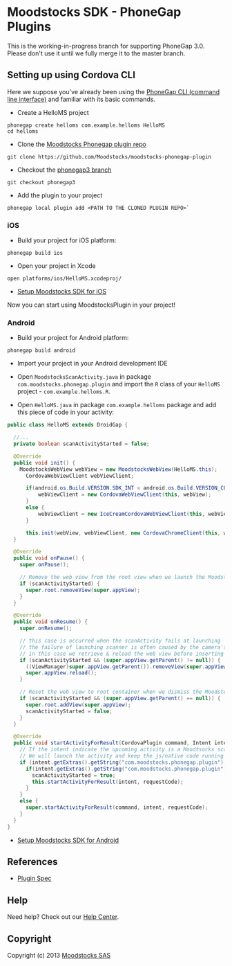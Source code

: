 # Moodstocks SDK - PhoneGap Plugins

This is the working-in-progress branch for supporting PhoneGap 3.0. Please don't
use it until we fully merge it to the master branch.

## Setting up using Cordova CLI

Here we suppose you've already been using the [PhoneGap CLI (command line interface)](http://docs.phonegap.com/en/edge/guide_cli_index.md.html#The%20Command-line%20Interface) and familiar with its basic commands.

* Create a HelloMS project
```console
phonegap create helloms com.example.helloms HelloMS
cd helloms
```

* Clone the [Moodstocks Phonegap plugin repo](https://github.com/Moodstocks/moodstocks-phonegap-plugin)
```console
git clone https://github.com/Moodstocks/moodstocks-phonegap-plugin
```

* Checkout the [phonegap3 branch](https://github.com/Moodstocks/moodstocks-phonegap-plugin/tree/phonegap3)
```console
git checkout phonegap3
```

* Add the plugin to your project
```
phonegap local plugin add <PATH TO THE CLONED PLUGIN REPO>`
```

### iOS

* Build your project for iOS platform:
```console
phonegap build ios
```

* Open your project in Xcode
```console
open platforms/ios/HelloMS.xcodeproj/
```

* [Setup Moodstocks SDK for iOS](https://moodstocks.com/documentation/user-guides/ios-guide/#setup)

Now you can start using MoodstocksPlugin in your project!

### Android

* Build your project for Android platform:
```console
phonegap build android
```

* Import your project in your Android development IDE

* Open `MoodstocksScanActivity.java` in package `com.moodstocks.phonegap.plugin`
and import the `R` class of your `HelloMS` project - `com.example.helloms.R`.

* Open `HelloMS.java` in package `com.example.helloms` package and add this
piece of code in your activity:

```Java
public class HelloMS extends DroidGap {

  //...
  private boolean scanActivityStarted = false;

  @Override
  public void init() {
    MoodstocksWebView webView = new MoodstocksWebView(HelloMS.this);
      CordovaWebViewClient webViewClient;

      if(android.os.Build.VERSION.SDK_INT < android.os.Build.VERSION_CODES.HONEYCOMB) {
          webViewClient = new CordovaWebViewClient(this, webView);
      }
      else {
          webViewClient = new IceCreamCordovaWebViewClient(this, webView);
      }

      this.init(webView, webViewClient, new CordovaChromeClient(this, webView));
  }

  @Override
  public void onPause() {
    super.onPause();

    // Remove the web view from the root view when we launch the Moodstocks scanner
    if (scanActivityStarted) {
      super.root.removeView(super.appView);
    }
  }

  @Override
  public void onResume() {
    super.onResume();

    // this case is occurred when the scanActivity fails at launching
    // the failure of launching scanner is often caused by the camera's unavailability
    // in this case we retrieve & reload the web view before inserting it back
    if (scanActivityStarted && (super.appView.getParent() != null)) {
      ((ViewManager)super.appView.getParent()).removeView(super.appView);
      super.appView.reload();
    }

    // Reset the web view to root container when we dismiss the Moodstocks scanner
    if (scanActivityStarted && (super.appView.getParent() == null)) {
      super.root.addView(super.appView);
      scanActivityStarted = false;
    }
  }

  @Override
  public void startActivityForResult(CordovaPlugin command, Intent intent, int requestCode) {
    // If the intent indicate the upcoming activity is a Moodtsocks scan activity
    // We will launch the activity and keep the js/native code running on the background
    if (intent.getExtras().getString("com.moodstocks.phonegap.plugin") != null) {
      if(intent.getExtras().getString("com.moodstocks.phonegap.plugin").equals("MoodstocksScanActivity")) {
        scanActivityStarted = true;
        this.startActivityForResult(intent, requestCode);
      }
    }
    else {
      super.startActivityForResult(command, intent, requestCode);
    }
  }
}
```

* [Setup Moodstocks SDK for Android](https://moodstocks.com/documentation/user-guides/android-guide/#setup)

## References

* [Plugin Spec](http://docs.phonegap.com/en/edge/guide_plugins_plugin_spec.md.html#Plugin%20Specification)

## Help

Need help? Check out our [Help Center](http://help.moodstocks.com/).

## Copyright

Copyright (c) 2013 [Moodstocks SAS](http://www.moodstocks.com)
